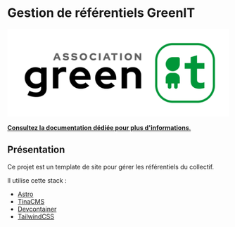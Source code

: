 # Gestion de référentiels GreenIT

![GreenIT](./src/assets/logo-asso.png)

[**Consultez la documentation dédiée pour plus d'informations**.](https://novagaia.github.io/2024-greenit-ref-rweb/)

## Présentation

Ce projet est un template de site pour gérer les référentiels du collectif.


Il utilise cette stack :

- [Astro](https://astro.build/)
- [TinaCMS](https://tinacms.org/)
- [Devcontainer](https://code.visualstudio.com/docs/remote/containers)
- [TailwindCSS](https://tailwindcss.com/)
